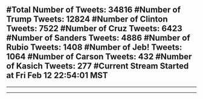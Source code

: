 #Total Number of Tweets: 34816 
#Number of Trump Tweets: 12824
#Number of Clinton Tweets: 7522
#Number of Cruz Tweets: 6423
#Number of Sanders Tweets: 4886
#Number of Rubio Tweets: 1408
#Number of Jeb! Tweets: 1064
#Number of Carson Tweets: 432
#Number of Kasich Tweets: 277
#Current Stream Started at Fri Feb 12 22:54:01 MST
---
---
---
